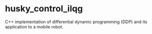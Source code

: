 # husky_control_ilqg

C++ implementation of differential dynamic programming (DDP) and its application to a mobile robot.
